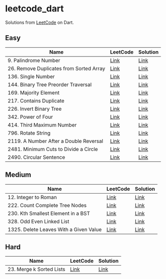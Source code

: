 # leetcode_dart

Solutions from [LeetCode](https://leetcode.com) on Dart.

## Easy

| Name                                    | LeetCode                                                                   | Solution                                                    |
|-----------------------------------------|----------------------------------------------------------------------------|-------------------------------------------------------------|
| 9. Palindrome Number                    | [Link](https://leetcode.com/problems/palindrome-number/)                   | [Link](./lib/easy/palindrome_number.dart)                   |
| 26. Remove Duplicates from Sorted Array | [Link](https://leetcode.com/problems/remove-duplicates-from-sorted-array/) | [Link](./lib/easy/remove_duplicates_from_sorted_array.dart) |
| 136. Single Number                      | [Link](https://leetcode.com/problems/single-number/)                       | [Link](./lib/easy/single_number.dart)                       |
| 144. Binary Tree Preorder Traversal     | [Link](https://leetcode.com/problems/binary-tree-preorder-traversal/)      | [Link](./lib/easy/binary_tree_preorder_traversal.dart)      |
| 169. Majority Element                   | [Link](https://leetcode.com/problems/majority-element/)                    | [Link](./lib/easy/majority_element.dart)                    |
| 217. Contains Duplicate                 | [Link](https://leetcode.com/problems/contains-duplicate/)                  | [Link](./lib/easy/contains_duplicate.dart)                  |
| 226. Invert Binary Tree                 | [Link](https://leetcode.com/problems/invert-binary-tree/)                  | [Link](./lib/easy/invert_binary_tree.dart)                  |
| 342. Power of Four                      | [Link](https://leetcode.com/problems/power-of-four/)                       | [Link](./lib/easy/power_of_four.dart)                       |
| 414. Third Maximum Number               | [Link](https://leetcode.com/problems/third-maximum-number/)                | [Link](./lib/easy/third_maximum_number.dart)                |
| 796. Rotate String                      | [Link](https://leetcode.com/problems/rotate-string/)                       | [Link](./lib/easy/rotate_string.dart)                       |
| 2119. A Number After a Double Reversal  | [Link](https://leetcode.com/problems/a-number-after-a-double-reversal/)    | [Link](./lib/easy/third_maximum_number.dart)                |
| 2481. Minimum Cuts to Divide a Circle   | [Link](https://leetcode.com/problems/minimum-cuts-to-divide-a-circle/)     | [Link](./lib/easy/minimum_cuts_to_divide_a_circle.dart)     |
| 2490. Circular Sentence                 | [Link](https://leetcode.com/problems/circular-sentence/)                   | [Link](./lib/easy/circular_sentence.dart)                   |

## Medium

| Name                                   | LeetCode                                                                | Solution                                                   |
|----------------------------------------|-------------------------------------------------------------------------|------------------------------------------------------------|
| 12. Integer to Roman                   | [Link](https://leetcode.com/problems/integer-to-roman/)                 | [Link](./lib/medium/integer_to_roman.dart)                 |
| 222. Count Complete Tree Nodes         | [Link](https://leetcode.com/problems/count-complete-tree-nodes/)        | [Link](./lib/medium/count_complete_tree_nodes.dart)        |
| 230. Kth Smallest Element in a BST     | [Link](https://leetcode.com/problems/kth-smallest-element-in-a-bst/)    | [Link](./lib/medium/kth_smallest_element_in_a_bst.dart)    |
| 328. Odd Even Linked List              | [Link](https://leetcode.com/problems/odd-even-linked-list/)             | [Link](./lib/medium/odd_even_linked_list.dart)             |
| 1325. Delete Leaves With a Given Value | [Link](https://leetcode.com/problems/delete-leaves-with-a-given-value/) | [Link](./lib/medium/delete_leaves_with_a_given_value.dart) |

## Hard

| Name                      | LeetCode                                                    | Solution                                     |
|---------------------------|-------------------------------------------------------------|----------------------------------------------|
| 23. Merge k Sorted Lists  | [Link](https://leetcode.com/problems/merge-k-sorted-lists/) | [Link](./lib/hard/merge_k_sorted_lists.dart) |
